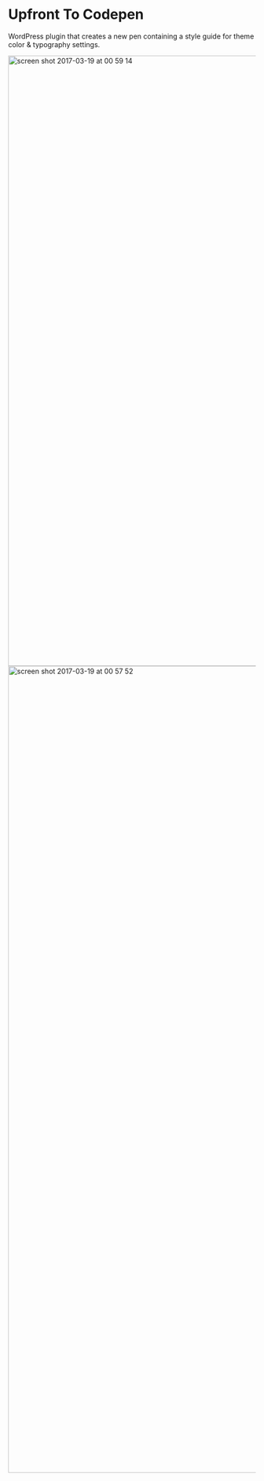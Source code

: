 # Upfront To Codepen

WordPress plugin that creates a new pen containing a style guide for theme color & typography settings.

<img width="1243" alt="screen shot 2017-03-19 at 00 59 14" src="https://cloud.githubusercontent.com/assets/6676674/24078253/5627b638-0c3f-11e7-8329-7900b399c24f.png">

<img width="1643" alt="screen shot 2017-03-19 at 00 57 52" src="https://cloud.githubusercontent.com/assets/6676674/24078254/5dd9a53a-0c3f-11e7-842c-25d5864ecd23.png">

